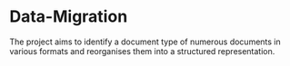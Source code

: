 # Data-Migration

The project aims to identify a document type of numerous documents in various formats and reorganises them into a structured representation.
